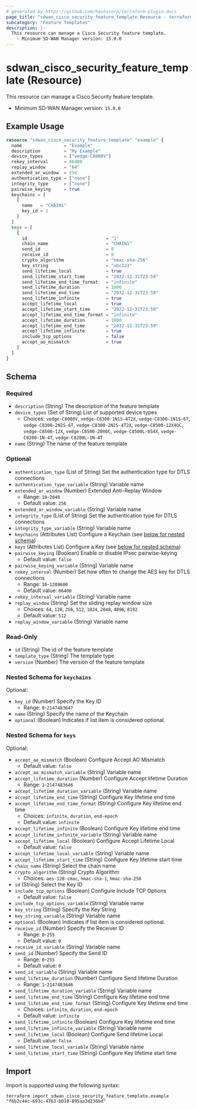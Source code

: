 ```yaml
---
# generated by https://github.com/hashicorp/terraform-plugin-docs
page_title: "sdwan_cisco_security_feature_template Resource - terraform-provider-sdwan"
subcategory: "Feature Templates"
description: |-
  This resource can manage a Cisco Security feature template.
    - Minimum SD-WAN Manager version: 15.0.0
---
```


# sdwan_cisco_security_feature_template (Resource)

This resource can manage a Cisco Security feature template.
  - Minimum SD-WAN Manager version: `15.0.0`

## Example Usage

```terraform
resource "sdwan_cisco_security_feature_template" "example" {
  name                = "Example"
  description         = "My Example"
  device_types        = ["vedge-C8000V"]
  rekey_interval      = 86400
  replay_window       = "64"
  extended_ar_window  = 256
  authentication_type = ["none"]
  integrity_type      = ["none"]
  pairwise_keying     = true
  keychains = [
    {
      name   = "CHAIN1"
      key_id = 1
    }
  ]
  keys = [
    {
      id                              = "1"
      chain_name                      = "CHAIN1"
      send_id                         = 0
      receive_id                      = 0
      crypto_algorithm                = "hmac-sha-256"
      key_string                      = "abc123"
      send_lifetime_local             = true
      send_lifetime_start_time        = "2022-12-31T23:59"
      send_lifetime_end_time_format   = "infinite"
      send_lifetime_duration          = 1000
      send_lifetime_end_time          = "2032-12-31T23:59"
      send_lifetime_infinite          = true
      accept_lifetime_local           = true
      accept_lifetime_start_time      = "2022-12-31T23:59"
      accept_lifetime_end_time_format = "infinite"
      accept_lifetime_duration        = 1000
      accept_lifetime_end_time        = "2032-12-31T23:59"
      accept_lifetime_infinite        = true
      include_tcp_options             = false
      accept_ao_mismatch              = true
    }
  ]
}
```

<!-- schema generated by tfplugindocs -->
## Schema

### Required

- `description` (String) The description of the feature template
- `device_types` (Set of String) List of supported device types
  - Choices: `vedge-C8000V`, `vedge-C8300-1N1S-4T2X`, `vedge-C8300-1N1S-6T`, `vedge-C8300-2N2S-6T`, `vedge-C8300-2N2S-4T2X`, `vedge-C8500-12X4QC`, `vedge-C8500-12X`, `vedge-C8500-20X6C`, `vedge-C8500L-8S4X`, `vedge-C8200-1N-4T`, `vedge-C8200L-1N-4T`
- `name` (String) The name of the feature template

### Optional

- `authentication_type` (List of String) Set the authentication type for DTLS connections
- `authentication_type_variable` (String) Variable name
- `extended_ar_window` (Number) Extended Anti-Replay Window
  - Range: `10`-`2048`
  - Default value: `256`
- `extended_ar_window_variable` (String) Variable name
- `integrity_type` (List of String) Set the authentication type for DTLS connections
- `integrity_type_variable` (String) Variable name
- `keychains` (Attributes List) Configure a Keychain (see [below for nested schema](#nestedatt--keychains))
- `keys` (Attributes List) Configure a Key (see [below for nested schema](#nestedatt--keys))
- `pairwise_keying` (Boolean) Enable or disable IPsec pairwise-keying
  - Default value: `false`
- `pairwise_keying_variable` (String) Variable name
- `rekey_interval` (Number) Set how often to change the AES key for DTLS connections
  - Range: `10`-`1209600`
  - Default value: `86400`
- `rekey_interval_variable` (String) Variable name
- `replay_window` (String) Set the sliding replay window size
  - Choices: `64`, `128`, `256`, `512`, `1024`, `2048`, `4096`, `8192`
  - Default value: `512`
- `replay_window_variable` (String) Variable name

### Read-Only

- `id` (String) The id of the feature template
- `template_type` (String) The template type
- `version` (Number) The version of the feature template

<a id="nestedatt--keychains"></a>
### Nested Schema for `keychains`

Optional:

- `key_id` (Number) Specify the Key ID
  - Range: `0`-`2147483647`
- `name` (String) Specify the name of the Keychain
- `optional` (Boolean) Indicates if list item is considered optional.


<a id="nestedatt--keys"></a>
### Nested Schema for `keys`

Optional:

- `accept_ao_mismatch` (Boolean) Configure Accept AO Mismatch
  - Default value: `false`
- `accept_ao_mismatch_variable` (String) Variable name
- `accept_lifetime_duration` (Number) Configure Accept lifetime Duration
  - Range: `1`-`2147483646`
- `accept_lifetime_duration_variable` (String) Variable name
- `accept_lifetime_end_time` (String) Configure Key lifetime end time
- `accept_lifetime_end_time_format` (String) Configure Key lifetime end time
  - Choices: `infinite`, `duration`, `end-epoch`
  - Default value: `infinite`
- `accept_lifetime_infinite` (Boolean) Configure Key lifetime end time
- `accept_lifetime_infinite_variable` (String) Variable name
- `accept_lifetime_local` (Boolean) Configure Accept Lifetime Local
  - Default value: `false`
- `accept_lifetime_local_variable` (String) Variable name
- `accept_lifetime_start_time` (String) Configure Key lifetime start time
- `chain_name` (String) Select the chain name
- `crypto_algorithm` (String) Crypto Algorithm
  - Choices: `aes-128-cmac`, `hmac-sha-1`, `hmac-sha-256`
- `id` (String) Select the Key ID
- `include_tcp_options` (Boolean) Configure Include TCP Options
  - Default value: `false`
- `include_tcp_options_variable` (String) Variable name
- `key_string` (String) Specify the Key String
- `key_string_variable` (String) Variable name
- `optional` (Boolean) Indicates if list item is considered optional.
- `receive_id` (Number) Specify the Receiver ID
  - Range: `0`-`255`
  - Default value: `0`
- `receive_id_variable` (String) Variable name
- `send_id` (Number) Specify the Send ID
  - Range: `0`-`255`
  - Default value: `0`
- `send_id_variable` (String) Variable name
- `send_lifetime_duration` (Number) Configure Send lifetime Duration
  - Range: `1`-`2147483646`
- `send_lifetime_duration_variable` (String) Variable name
- `send_lifetime_end_time` (String) Configure Key lifetime end time
- `send_lifetime_end_time_format` (String) Configure Key lifetime end time
  - Choices: `infinite`, `duration`, `end-epoch`
  - Default value: `infinite`
- `send_lifetime_infinite` (Boolean) Configure Key lifetime end time
- `send_lifetime_infinite_variable` (String) Variable name
- `send_lifetime_local` (Boolean) Configure Send lifetime Local
  - Default value: `false`
- `send_lifetime_local_variable` (String) Variable name
- `send_lifetime_start_time` (String) Configure Key lifetime start time

## Import

Import is supported using the following syntax:

```shell
terraform import sdwan_cisco_security_feature_template.example "f6b2c44c-693c-4763-b010-895aa3d236bd"
```
